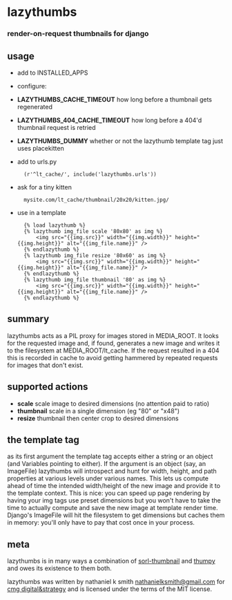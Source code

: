 # lazythumbs

### render-on-request thumbnails for django

## usage

* add to INSTALLED\_APPS
* configure:
 * **LAZYTHUMBS\_CACHE\_TIMEOUT** how long before a thumbnail gets regenerated
 * **LAZYTHUMBS\_404\_CACHE\_TIMEOUT** how long before a 404'd thumbnail request is retried
 * **LAZYTHUMBS\_DUMMY** whether or not the lazythumb template tag just uses placekitten

* add to urls.py

        (r'^lt_cache/', include('lazythumbs.urls'))

* ask for a tiny kitten

        mysite.com/lt_cache/thumbnail/20x20/kitten.jpg/

* use in a template

        {% load lazythumb %}
        {% lazythumb img_file scale '80x80' as img %}
            <img src="{{img.src}}" width="{{img.width}}" height="{{img.height}}" alt="{{img_file.name}}" />
        {% endlazythumb %}
        {% lazythumb img_file resize '80x60' as img %}
            <img src="{{img.src}}" width="{{img.width}}" height="{{img.height}}" alt="{{img_file.name}}" />
        {% endlazythumb %}
        {% lazythumb img_file thumbnail '80' as img %}
            <img src="{{img.src}}" width="{{img.width}}" height="{{img.height}}" alt="{{img_file.name}}" />
        {% endlazythumb %}

## summary

lazythumbs acts as a PIL proxy for images stored in
MEDIA\_ROOT. It looks for the requested image and, if found,
generates a new image and writes it to the filesystem at MEDIA\_ROOT/lt\_cache.
If the request resulted in a 404 this is recorded in cache to avoid getting
hammered by repeated requests for images that don't exist.


## supported actions

* **scale** scale image to desired dimensions (no attention paid to ratio)
* **thumbnail** scale in a single dimension (eg "80" or "x48")
* **resize** thumbnail then center crop to desired dimensions

## the template tag

as its first argument the template tag accepts either a string or an object
(and Variables pointing to either). If the argument is an object (say, an
ImageFile) lazythumbs will introspect and hunt for width, height, and path
properties at various levels under various names. This lets us compute ahead of
time the intended width/height of the new image and provide it to the template
context. This is nice: you can speed up page rendering by having your img tags
use preset dimensions but you won't have to take the time to actually compute
and save the new image at template render time. Django's ImageFile will hit the
filesystem to get dimensions but caches them in memory: you'll only have to pay
that cost once in your process.

## meta

lazythumbs is in many ways a combination of [sorl-thumbnail](https://github.com/sorl/sorl-thumbnail)
and [thumpy](http://bits.btubbs.com/thumpy) and owes its existence to them both.

lazythumbs was written by nathaniel k smith <nathanielksmith@gmail.com> for
[cmg digital&strategy](http://cmgdigital.com/) and is licensed under the terms of the
MIT license.
